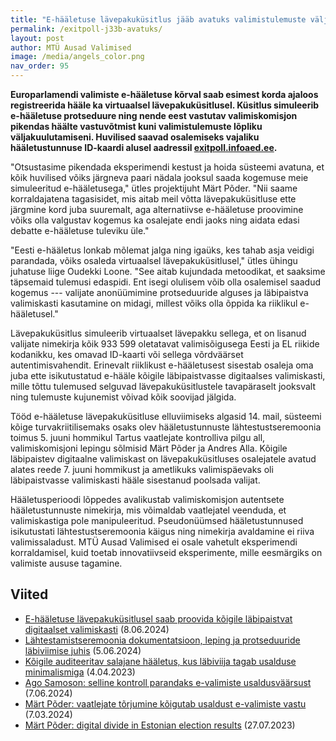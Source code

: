 ```yaml
---
title: "E-hääletuse lävepakuküsitlus jääb avatuks valimistulemuste väljakuulutamiseni"
permalink: /exitpoll-j33b-avatuks/
layout: post
author: MTÜ Ausad Valimised
image: /media/angels_color.png
nav_order: 95
---
```


__Europarlamendi valimiste e-hääletuse kõrval saab esimest korda ajaloos registreerida hääle ka virtuaalsel lävepakuküsitlusel. Küsitlus simuleerib e-hääletuse protseduure ning nende eest vastutav valimiskomisjon pikendas häälte vastuvõtmist kuni valimistulemuste lõpliku väljakuulutamiseni. Huvilised saavad osalemiseks vajaliku hääletustunnuse ID-kaardi alusel aadressil [exitpoll.infoaed.ee](https://exitpoll.infoaed.ee).__

"Otsustasime pikendada eksperimendi kestust ja hoida süsteemi avatuna, et kõik huvilised võiks järgneva paari nädala jooksul saada kogemuse meie simuleeritud e-hääletusega," ütles projektijuht Märt Põder. "Nii saame korraldajatena tagasisidet, mis aitab meil võtta lävepakuküsitluse ette järgmine kord juba suuremalt, aga alternatiivse e-hääletuse proovimine võiks olla valgustav kogemus ka osalejate endi jaoks ning aidata edasi debatte e-hääletuse tuleviku üle."

"Eesti e-hääletus lonkab mõlemat jalga ning igaüks, kes tahab asja veidigi parandada, võiks osaleda virtuaalsel lävepakuküsitlusel," ütles ühingu juhatuse liige Oudekki Loone. "See aitab kujundada metoodikat, et saaksime täpsemaid tulemusi edaspidi. Ent isegi olulisem võib olla osalemisel saadud kogemus --- valijate anonüümimine protseduuride alguses ja läbipaistva valimiskasti kasutamine on midagi, millest võiks olla õppida ka riiklikul e-hääletusel."

Lävepakuküsitlus simuleerib virtuaalset lävepakku sellega, et on lisanud valijate nimekirja kõik 933 599 oletatavat valimisõigusega Eesti ja EL riikide kodanikku, kes omavad ID-kaarti või sellega võrdväärset autentimisvahendit. Erinevalt riiklikust e-hääletusest sisestab osaleja oma juba ette isikutustatud e-hääle kõigile läbipaistvasse digitaalses valimiskasti, mille tõttu tulemused selguvad lävepakuküsitlustele tavapäraselt jooksvalt ning tulemuste kujunemist võivad kõik soovijad jälgida.

Tööd e-hääletuse lävepakuküsitluse elluviimiseks algasid 14. mail, süsteemi kõige turvakriitilisemaks osaks olev hääletustunnuste lähtestustseremoonia toimus 5. juuni hommikul Tartus vaatlejate kontrolliva pilgu all, valimiskomisjoni lepingu sõlmisid Märt Põder ja Andres Alla. Kõigile läbipaistev digitaalne valimiskast on lävepakuküsitluses osalejatele avatud alates reede 7. juuni hommikust ja ametlikuks valimispäevaks oli läbipaistvasse valimiskasti hääle sisestanud poolsada valijat.

Hääletusperioodi lõppedes avalikustab valimiskomisjon autentsete hääletustunnuste nimekirja, mis võimaldab vaatlejatel veenduda, et valimiskastiga pole manipuleeritud. Pseudonüümsed hääletustunnused isikutustati lähtestustseremoonia käigus ning nimekirja avaldamine ei riiva valimissaladust. MTÜ Ausad Valimised ei osale vahetult eksperimendi korraldamisel, kuid toetab innovatiivseid eksperimente, mille eesmärgiks on valimiste aususe tagamine.

## Viited

* [E-hääletuse lävepakuküsitlusel saab proovida kõigile läbipaistvat digitaalset valimiskasti](https://ausadvalimised.ee/uuenduslik-exitpoll/) (8.06.2024)
* [Lähtestamistseremoonia dokumentatsioon, leping ja protseduuride läbiviimise juhis](https://github.com/infoaed/pseudovote-euro24) (5.06.2024)
* [Kõigile auditeeritav salajane hääletus, kus läbiviija tagab usalduse minimalismiga](https://infoaed.ee/pseudovote_2023.pdf) (4.04.2023)
* [Ago Samoson: selline kontroll parandaks e-valimiste usaldusväärsust](https://arvamus.postimees.ee/8036445/ago-samoson-selline-kontroll-parandaks-e-valimiste-usaldusvaarsust) (7.06.2024)
* [Märt Põder: vaatlejate tõrjumine kõigutab usaldust e-valimiste vastu](https://arvamus.postimees.ee/7974894/mart-poder-vaatlejate-torjumine-koigutab-usaldust-e-valimiste-vastu) (7.03.2024)
* [Märt Põder: digital divide in Estonian election results](https://gafgaf.infoaed.ee/en/posts/great-divide-in-evoting/) (27.07.2023)

